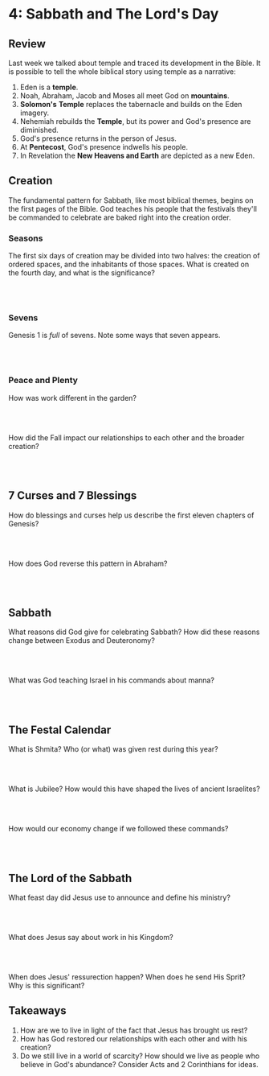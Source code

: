 # 4: Sabbath and The Lord's Day

## Review

Last week we talked about temple and traced its development in the Bible. It is possible to tell the whole biblical story using temple as a narrative:

1. Eden is a **temple**.
2. Noah, Abraham, Jacob and Moses all meet God on **mountains**.
3. **Solomon's** **Temple** replaces the tabernacle and builds on the Eden imagery.
4. Nehemiah rebuilds the **Temple**, but its power and God's presence are diminished.
5. God's presence returns in the person of Jesus.
6. At **Pentecost**, God's presence indwells his people.
7. In Revelation the **New Heavens and Earth** are depicted as a new Eden.

## Creation

The fundamental pattern for Sabbath, like most biblical themes, begins on the first pages of the Bible. God teaches his people that the festivals they'll be commanded to celebrate are baked right into the creation order.

### Seasons

The first six days of creation may be divided into two halves: the creation of ordered spaces, and the inhabitants of those spaces. What is created on the fourth day, and what is the significance?

<br />
<br />

### Sevens

Genesis 1 is _full_ of sevens. Note some ways that seven appears.

<br />
<br />

###  Peace and Plenty

How was work different in the garden?

<br />
<br />

How did the Fall impact our relationships to each other and the broader creation?

<br />
<br />

## 7 Curses and 7 Blessings

How do blessings and curses help us describe the first eleven chapters of Genesis?

<br />
<br />

How does God reverse this pattern in Abraham?

<br />
<br />

## Sabbath

What reasons did God give for celebrating Sabbath? How did these reasons change between Exodus and Deuteronomy?

<br />
<br />

What was God teaching Israel in his commands about manna?

<br />
<br />

## The Festal Calendar

What is Shmita? Who (or what) was given rest during this year?

<br />
<br />

What is Jubilee? How would this have shaped the lives of ancient Israelites?

<br />
<br />

How would our economy change if we followed these commands?

<br />
<br />

## The Lord of the Sabbath

What feast day did Jesus use to announce and define his ministry?

<br />
<br />

What does Jesus say about work in his Kingdom?

<br />
<br />

When does Jesus' ressurection happen? When does he send His Sprit? Why is this significant?

## Takeaways

1. How are we to live in light of the fact that Jesus has brought us rest?
2. How has God restored our relationships with each other and with his creation?
3. Do we still live in a world of scarcity? How should we live as people who believe in God's abundance? Consider Acts and 2 Corinthians for ideas.
